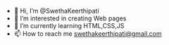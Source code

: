 - 👋 Hi, I’m @SwethaKeerthipati
- 👀 I’m interested in creating Web pages
- 🌱 I’m currently learning HTML,CSS,JS
- 📫 How to reach me swethakeerthipati@gmail.com

<!---
SwethaKeerthipati/SwethaKeerthipati is a ✨ special ✨ repository because its `README.md` (this file) appears on your GitHub profile.
You can click the Preview link to take a look at your changes.
--->
